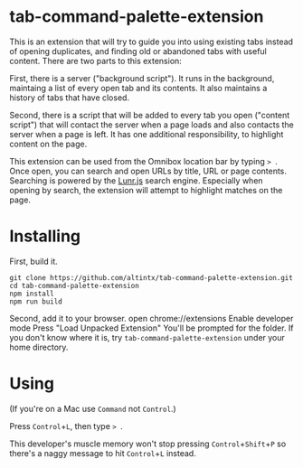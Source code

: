 # tab-command-palette-extension
This is an extension that will try to guide you into using existing tabs instead of opening duplicates, and finding old or abandoned tabs with useful content. There are two parts to this extension:

First, there is a server ("background script"). It runs in the background, maintaing a list of every open tab and its contents. It also maintains a history of tabs that have closed. 

Second, there is a script that will be added to every tab you open ("content script") that will contact the server when a page loads and also contacts the server when a page is left. It has one additional responsibility, to highlight content on the page.

This extension can be used from the Omnibox location bar by typing `> `. Once open, you can search and open URLs by title, URL or page contents. Searching is powered by the [Lunr.js](https://github.com/olivernn/lunr.js) search engine. Especially when opening by search, the extension will attempt to highlight matches on the page.

# Installing

First, build it.
```
git clone https://github.com/altintx/tab-command-palette-extension.git
cd tab-command-palette-extension
npm install
npm run build
```

Second, add it to your browser.
open chrome://extensions
Enable developer mode
Press "Load Unpacked Extension"
You'll be prompted for the folder. If you don't know where it is, try `tab-command-palette-extension` under your home directory.

# Using

(If you're on a Mac use `Command` not `Control`.)

Press `Control`+`L`, then type `> `.

This developer's muscle memory won't stop pressing `Control`+`Shift`+`P` so there's a naggy message to hit `Control`+`L` instead.
